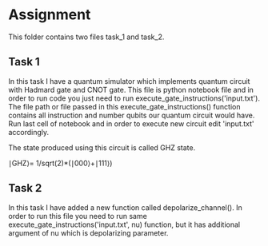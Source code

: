 
# Assignment

This folder contains two files task_1 and task_2.




## Task 1
In this task I have a quantum simulator which implements quantum circuit with Hadmard gate and CNOT gate. This file is python notebook file and in order to run code you just need to run execute_gate_instructions('input.txt'). The file path or file passed in this execute_gate_instructions() function contains all instruction and number qubits our quantum circuit would have. Run last cell of notebook and in order to execute new circuit edit 'input.txt' accordingly.

The state produced using this circuit is called GHZ state.

∣GHZ⟩= 1/sqrt(2)*(∣000⟩+∣111⟩)
## Task 2
In this task I have added a new function called depolarize_channel(). In order to run this file you need to run same execute_gate_instructions('input.txt', nu) function, but it has additional argument of nu which is depolarizing parameter.
